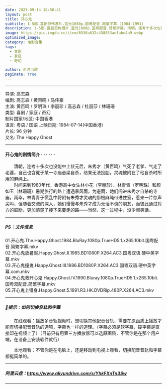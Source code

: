 ```yaml
---
date: 2023-09-14 18:50:41
layout: post
title: 开心鬼
subtitle: 1-5部.喜剧恐怖港片.蓝光1080p.国粤配音.简繁字幕.(1984-1991)
description: 1-5部.喜剧恐怖港片.蓝光1080p.国粤配音.简繁字幕。清朝，连考十多次也没能中上状元后，朱秀才（黄百鸣）气死了老爹、气走了老婆，自己也含冤于某一寺庙悬梁自杀，结果无法投胎，灵魂被附在了他自杀时所用的麻绳上......
image: https://pic.imgdb.cn/item/6536a632c458853aefabe4a9.webp
optimized_image: 
category: 电影合集
tags:
  - 喜剧
  - 家庭
  - 奇幻

author: 对酒当歌
paginate: true
---
```


---

导演: 高志森  
编剧: 高志森 / 黄百鸣 / 马伟豪  
主演: 黄百鸣 / 罗明珠 / 李丽珍 / 高志森 / 杜丽莎 / 林珊珊  
类型: 喜剧 / 家庭 / 奇幻  
制片国家/地区: 中国香港  
语言: 粤语 / 国语
上映日期: 1984-07-14(中国香港)  
片长: 96 分钟  
又名: The Happy Ghost  

---

#### 开心鬼的剧情简介 · · · · · ·

　　清朝，连考十多次也没能中上状元后，朱秀才（黄百鸣）气死了老爹、气走了老婆，自己也含冤于某一寺庙悬梁自杀，结果无法投胎，灵魂被附在了他自杀时所用的麻绳上。  
　　时间来到1980年代，香港高中女生林小花（李丽珍）、林青青（罗明珠）和颜如玉（林珊珊）暑期旅行的路上遭遇暴风雨，为避雨，她们闯进朱秀才自杀的寺庙，雨毕，林青青于慌乱中将附有朱秀才灵魂的那根麻绳带进住室，惹来一片惊声尖叫，但随着交流的深入，她们慢慢与朱秀才成为无话不谈的朋友，而彼此通过对方的鼓励，更加清楚了接下来要走的路——当然，这一过程中，没少闹笑话。

---

##### PS：文件信息

01.开心鬼.The.Happy.Ghost.1984.BluRay.1080p.TrueHD5.1.x265.10bit.国粤配音.简繁字幕.mkv  
02.开心鬼放暑假.Happy.Ghost.II.1985.BD1080P.X264.AC3.国粤双语.硬中英字幕.mkv  
03.开心鬼撞鬼.Happy.Ghost.III.1986.BD1080P.X264.AC3.国粤双语.硬中英字幕.com.mkv  
04.开心鬼救开心鬼.Happy.Ghost.IV.1990.Bluray.1080p.TrueHD5.1.x265.10bit.国粤双配音.简繁字幕.mkv  
05.开心鬼上错身.Happy.Ghost.5.1991.R3.HK.DVDRip.480P.X264.AC3.mkv  

---

##### 🔔提示：如何切换音轨和字幕

　　在线观看：播放多音轨视频时，想切换其他配音音轨，需要在原画质上播放才能有切换配音音轨的选项，字幕也一样的道理。（字幕必须是软字幕，硬字幕是直接印在视频上了）（目前只有用第三方播放器可以选原画质，不管你是在那个用户端，在设备上安装软件就行）

　　本地观看：不管你是在电脑上，还是移动到电视上观看，切换配音音轨和字幕都挺简单的。

---

##### 阿里云盘：<https://www.aliyundrive.com/s/YhkFXnTn3Sw>

---
